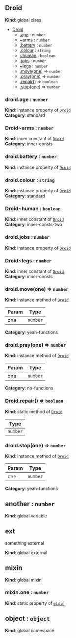 <a name="Droid"></a>
## Droid
**Kind**: global class  

* [Droid](#Droid)
    * [.age](#Droid+age) : `number`
    * [~arms](#Droid..arms) : `number`
    * [.battery](#Droid+battery) : `number`
    * [.colour](#Droid+colour) : `string`
    * [~human](#Droid..human) : `boolean`
    * [.jobs](#Droid+jobs) : `number`
    * [~legs](#Droid..legs) : `number`
    * [.move(one)](#Droid+move) ⇒ `number`
    * [.pray(one)](#Droid+pray) ⇒ `number`
    * [.repair()](#Droid.repair) ⇒ `boolean`
    * [.stop(one)](#Droid+stop) ⇒ `number`


<a name="Droid+age"></a>
### droid.age : `number`
**Kind**: instance property of [`Droid`](#Droid)  
**Category**: standard


<a name="Droid..arms"></a>
### Droid~arms : `number`
**Kind**: inner constant of [`Droid`](#Droid)  
**Category**: inner-consts


<a name="Droid+battery"></a>
### droid.battery : `number`
**Kind**: instance property of [`Droid`](#Droid)


<a name="Droid+colour"></a>
### droid.colour : `string`
**Kind**: instance property of [`Droid`](#Droid)  
**Category**: standard


<a name="Droid..human"></a>
### Droid~human : `boolean`
**Kind**: inner constant of [`Droid`](#Droid)  
**Category**: inner-consts-two


<a name="Droid+jobs"></a>
### droid.jobs : `number`
**Kind**: instance property of [`Droid`](#Droid)


<a name="Droid..legs"></a>
### Droid~legs : `number`
**Kind**: inner constant of [`Droid`](#Droid)  
**Category**: inner-consts


<a name="Droid+move"></a>
### droid.move(one) ⇒ `number`
**Kind**: instance method of [`Droid`](#Droid)  

| Param | Type     |
| ----- | -------- |
| one   | `number` |


**Category**: yeah-functions


<a name="Droid+pray"></a>
### droid.pray(one) ⇒ `number`
**Kind**: instance method of [`Droid`](#Droid)  

| Param | Type     |
| ----- | -------- |
| one   | `number` |


**Category**: no-functions


<a name="Droid.repair"></a>
### Droid.repair() ⇒ `boolean`
**Kind**: static method of [`Droid`](#Droid)  

| Type     |
| -------- |
| `number` |


<a name="Droid+stop"></a>
### droid.stop(one) ⇒ `number`
**Kind**: instance method of [`Droid`](#Droid)  

| Param | Type     |
| ----- | -------- |
| one   | `number` |


**Category**: yeah-functions


<a name="another"></a>
## another : `number`
**Kind**: global variable


<a name="external_ext"></a>
## ext
something external

**Kind**: global external


<a name="mixin"></a>
## mixin
**Kind**: global mixin


<a name="mixin.one"></a>
### mixin.one : `number`
**Kind**: static property of [`mixin`](#mixin)


<a name="object"></a>
## object : `object`
**Kind**: global namespace


